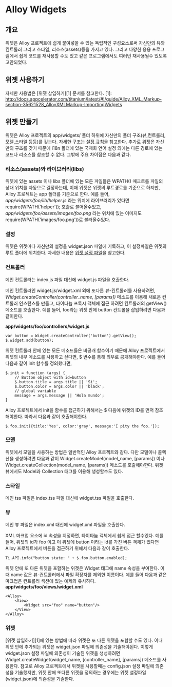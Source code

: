 # Alloy Widgets

## 개요
위젯은 Alloy 프로젝트에 쉽게 붙여넣을 수 있는 독립적인 구성요소로써 자신만의 뷰와 컨트롤러 그리고 스타일, 리소스(assets)등을 가지고 있다. 그리고 다양한 응용 프로그램에서 쉽게 코드를 재사용할 수도 있고 같은 프로그램에서도 여러번 재사용될수 있도록 고안되었다. 

## 위젯 사용하기
자세한 사용법은 [위젯 삽입하기][1] 문서를 참고한다.
[1]: http://docs.appcelerator.com/titanium/latest/#!/guide/Alloy_XML_Markup-section-35621528_AlloyXMLMarkup-ImportingWidgets

## 위젯 만들기
위젯은 Alloy 프로젝트의 app/widgets/ 폴더 하위에 자신만의 폴더 구조(뷰,컨트롤러,모델,스타일 등등)를 갖는다. 자세한 구조는 [설정 규칙][2]을 참고한다. 추가로 위젯은 자신만의 구조를 갖기 때문에 i18n 폴더에 있는 국제화 언어 설정 외에는 다른 경로에 있는 코드나 리소스를 참조할 수 없다. 그밖에 주요 차이점은 다음과 같다.  

[2]: http://docs.appcelerator.com/titanium/latest/#!/guide/Alloy_Concepts-section-34636240_AlloyConcepts-ConventionoverConfiguration

### 리소스(assets)와 라이브러리(libs)
위젯에 있는 assets 이나 libs 폴더에 있는 모든 파일들은 WPATH() 매크로를 파일의 상대 위치를 자동으로 결정하는데, 이때 위젯은 위젯의 루트경로를 기준으로 하지만, Alloy 프로젝트는 app 폴더를 기준으로 한다. 예를 들어, *app/widgets/foo/lib/helper.js* 라는 위치에 라이브러리가 있다면 require(WPATH('helper')); 호출로 불어올수있고, *app/widgets/foo/assets/images/foo.png* 라는 위치에 있는 이미지도 require(WPATH('images/foo.png'))로 불러올수있다. 

### 설정
위젯은 위젯마다 자신만의 설정을 widget.json 파일에 기록하고, 이 설정파일은 위젯의 루트 폴더에 위치한다. 자세한 내용은 [위젯 설정 파일][3]을 참고한다. 

[3]: http://docs.appcelerator.com/titanium/latest/#!/guide/Widget_Configuration_File_(widget.json)

### 컨트롤러 
메인 컨트롤러는 index.js 파일 대신에 widget.js 파일을 호출한다.  

메인 컨트롤러인 widget.js/widget.xml 외에 또다른 뷰-컨트롤러를 사용하려면, *Widget.createController(controller_name, [params])* 메소드를 이용해 새로운 컨트롤러 인스턴스를 만들고, 타이타늄 프록시 객체에 접근 하려면 컨트롤러의 getView() 메소드를 호출한다. 예를 들어, foo라는 위젯 안에 button 컨트롤을 삽입하려면 다음과 같이한다. 

**app/widgets/foo/controllers/widget.js**  
   
```
var button = Widget.createController('button').getView();$.widget.add(button);```

위젯 컨트롤러 안에 있는 모든 메소드들은 비공개 함수이기 때문에 Alloy 프로젝트에서 위젯의 내부 메소드를 사용하고 싶다면, $ 변수를 통해 외부로 공개해야한다. 예를 들어 다음과 같이 init 함수를 정의했다면, 

```
$.init = function (args) {    // Button object with id=button    $.button.title = args.title || 'Si';     $.button.color = args.color || 'black';     // global variable    message = args.message || 'Hola mundo';}```
Alloy 프로젝트에서 init을 함수를 접근하기 위해서는 $ 다음에 위젯의 ID를 먼저 참조해야한다. 따라서 다음과 같이 호출해야한다. 
```$.foo.init({title:'Yes', color:'gray', message:'I pity the foo.'});```

### 모델 
위젯에서 모델을 사용하는 방법은 일반적인 Alloy 프로젝트와 같다. 다만 모델이나 콜렉션을 생성하려면 다음과 같이 Widget.createModel(model_name, [params]) 이나 Widget.createCollection(model_name, [params]) 메소드를 호출해야한다. 위젯 뷰에서도 Model과 Collection 태그를 이용해 생성할수도 있다. 

### 스타일
메인 tss 파일은 index.tss 파일 대신에 widget.tss 파일을 호출한다. 

### 뷰 
메인 뷰 파일은 index.xml 대신에 widget.xml 파일을 호출한다.

XML 마크업 요소에 id 속성을 지정하면, 타이타늄 객체에서 쉽게 접근 할수있다. 예를 들어, 위젯의 id가 foo 이고 이 위젯에 button 이라는 id를 가진 버튼 객체가 있다면 Alloy 프로젝트에서 버튼을 접근하기 위해서 다음과 같이 호출한다. 

```
Ti.API.info("button state: " + $.foo.button.enabled);
```

위젯 안에 또 다른 위젯을 포함하는 위젯은 Widget 태그에 name 속성을 부여한다. 이때 name 값은 뷰-컨트롤러에서 파일 확장자를 제외한 이름이다. 예를 들어 다음과 같은 마크업은 컨트롤러 섹션에 있는 예제와 유사하다. 
**app/widgets/foo/views/widget.xml**

```
<Alloy>	<View>		<Widget src="foo" name="button"/>	</View></Alloy>```

### 위젯
[위젯 삽입하기][1]에 있는 방법에 따라 위젯은 또 다른 위젯을 포함할 수도 있다. 이때 위젯 안에 추가되는 위젯은 widget.json 파일에 의존성을 기술해야된다. 이렇게 widget.json 설정 파일에 의존성이 기술된 위젯을 생성하려면 Widget.createWidget(widget_name, [controller_name], [params]) 메소드를 사용한다. 참고로 Alloy 프로젝트에서 위젯을 사용할때는 config.json 설정 파일에 의존성을 기술했지만, 위젯 안에 또다른 위젯을 정의하는 경우에는 위젯 설정파일(widget.json)에 의존성을 기술한다.   